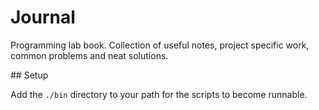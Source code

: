 Journal
=======

Programming lab book. Collection of useful notes, project specific work, common problems and neat solutions.

## Setup

Add the `./bin` directory to your path for the scripts to become runnable.
